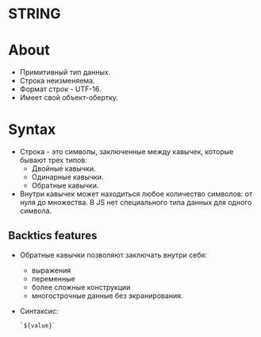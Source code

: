 # STRING

# About
- Примитивный тип данных.
- Строка неизменяема.
- Формат строк - UTF-16.
- Имеет свой объект-обертку.

# Syntax
- Строка - это символы, заключенные между кавычек, которые бывают трех типов:
  - Двойные кавычки.
  - Одинарные кавычки.
  - Обратные кавычки.
- Внутри кавычек может находиться любое количество символов: от нуля до множества. В JS нет специального типа данных для одного символа.

## Backtics features
- Обратные кавычки позволяют заключать внутри себя: 
  - выражения
  - переменные
  - более сложные конструкции
  - многострочные данные без экранирования.
- Синтаксис:

  ```
  `${value}`
  ```